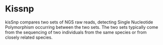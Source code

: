 # Kissnp

kisSnp compares two sets of NGS raw reads, detecting Single Nucleotide Polymorphism occurring between the two sets.
The two sets typically come from the sequencing of two individuals from the same species or from closely related species.
